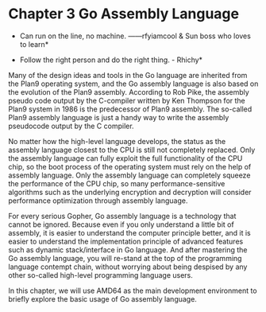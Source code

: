 # Chapter 3 Go Assembly Language

* Can run on the line, no machine. ——rfyiamcool & Sun boss who loves to learn*

* Follow the right person and do the right thing. - Rhichy*

Many of the design ideas and tools in the Go language are inherited from the Plan9 operating system, and the Go assembly language is also based on the evolution of the Plan9 assembly. According to Rob Pike, the assembly pseudo code output by the C-compiler written by Ken Thompson for the Plan9 system in 1986 is the predecessor of Plan9 assembly. The so-called Plan9 assembly language is just a handy way to write the assembly pseudocode output by the C compiler.

No matter how the high-level language develops, the status as the assembly language closest to the CPU is still not completely replaced. Only the assembly language can fully exploit the full functionality of the CPU chip, so the boot process of the operating system must rely on the help of assembly language. Only the assembly language can completely squeeze the performance of the CPU chip, so many performance-sensitive algorithms such as the underlying encryption and decryption will consider performance optimization through assembly language.

For every serious Gopher, Go assembly language is a technology that cannot be ignored. Because even if you only understand a little bit of assembly, it is easier to understand the computer principle better, and it is easier to understand the implementation principle of advanced features such as dynamic stack/interface in Go language. And after mastering the Go assembly language, you will re-stand at the top of the programming language contempt chain, without worrying about being despised by any other so-called high-level programming language users.

In this chapter, we will use AMD64 as the main development environment to briefly explore the basic usage of Go assembly language.